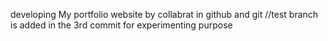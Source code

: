 developing My portfolio website by collabrat in github and git
//test branch is added in the 3rd commit for experimenting purpose
